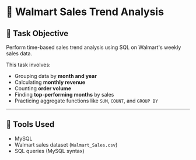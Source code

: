 # 🛒 Walmart Sales Trend Analysis

## 📌 Task Objective
Perform time-based sales trend analysis using SQL on Walmart's weekly sales data.

This task involves:
- Grouping data by **month and year**
- Calculating **monthly revenue**
- Counting **order volume**
- Finding **top-performing months** by sales
- Practicing aggregate functions like `SUM`, `COUNT`, and `GROUP BY`

---

## 🧰 Tools Used
- MySQL
- Walmart sales dataset (`Walmart_Sales.csv`)
- SQL queries (MySQL syntax)
